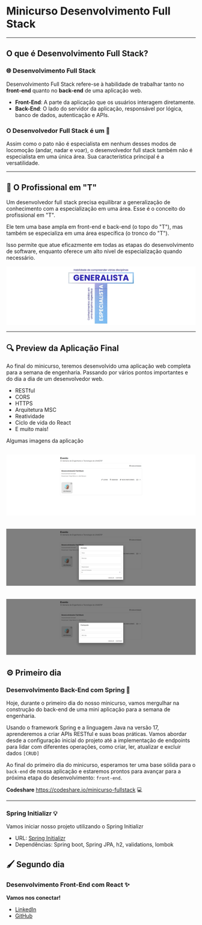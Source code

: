 # Minicurso Desenvolvimento Full Stack

---
## O que é Desenvolvimento Full Stack?

### 🌐 Desenvolvimento Full Stack

Desenvolvimento Full Stack refere-se à habilidade de trabalhar tanto no **front-end** quanto no **back-end** de uma aplicação web.

- **Front-End**: A parte da aplicação que os usuários interagem diretamente.
- **Back-End**: O lado do servidor da aplicação, responsável por lógica, banco de dados, autenticação e APIs.

### O Desenvolvedor Full Stack é um 🦆

Assim como o pato não é especialista em nenhum desses modos de locomoção (andar, nadar e voar), o desenvolvedor full stack também não é especialista em uma única área. Sua característica principal é a versatilidade.

---
## 🏹 O Profissional em "T" 

Um desenvolvedor full stack precisa equilibrar a generalização de conhecimento com a especialização em uma área. Esse é o conceito do profissional em "T".

Ele tem uma base ampla em front-end e back-end (o topo do "T"), mas também se especializa em uma área específica (o tronco do "T").

Isso permite que atue eficazmente em todas as etapas do desenvolvimento de software, enquanto oferece um alto nível de especialização quando necessário.

![img.png](imagens/T.png)

---
## 🔍 Preview da Aplicação Final
Ao final do minicurso, teremos desenvolvido uma aplicação web completa para a semana de engenharia.
Passando por vários pontos importantes e do dia a dia de um desenvolvedor web.

- RESTful
- CORS
- HTTPS
- Arquitetura MSC
- Reatividade
- Ciclo de vida do React
- E muito mais!

Algumas imagens da aplicação

![img.png](imagens/img.png)
--
![img_1.png](imagens/img_1.png)
--
![img_2.png](imagens/img_2.png)
--
## ⚙️ Primeiro dia
###  Desenvolvimento Back-End com Spring 🌱

Hoje, durante o primeiro dia do nosso minicurso, vamos mergulhar na construção do back-end de uma mini aplicação para a semana de engenharia.

Usando o framework Spring e a linguagem Java na versão 17, aprenderemos a criar APIs RESTful e suas boas práticas. Vamos abordar desde a configuração inicial do projeto até a implementação de endpoints para lidar com diferentes operações, como criar, ler, atualizar e excluir dados `[CRUD]`

Ao final do primeiro dia do minicurso, esperamos ter uma base sólida para o `back-end` de nossa aplicação e estaremos prontos para avançar para a próxima etapa do desenvolvimento: `front-end`.

**Codeshare** https://codeshare.io/minicurso-fullstack 💻

---
### Spring Initializr 💡
Vamos iniciar nosso projeto utilizando o Spring Initializr
- URL: [Spring Initializr](https://start.spring.io/)
- Dependências: Spring boot, Spring JPA, h2, validations, lombok

## 🖌️ Segundo dia
### Desenvolvimento Front-End com React ✨

**Vamos nos conectar!**

- [LinkedIn](URL_DO_SEU_LINKEDIN)
- [GitHub](URL_DO_SEU_GITHUB)
